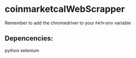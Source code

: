 # coinmarketcalWebScrapper
Remember to add the chromedriver to your `PATH` env variable
## Depencencies:
python selenium

